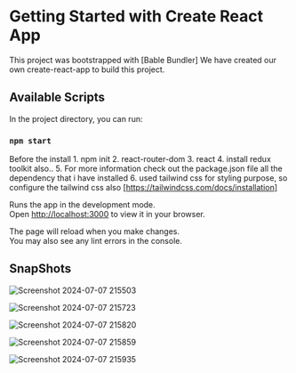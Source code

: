 # Getting Started with Create React App

This project was bootstrapped with [Bable Bundler]
We have created our own create-react-app to build this project.

## Available Scripts

In the project directory, you can run:

### `npm start`

Before the install 1. npm init
                   2. react-router-dom
                   3. react
                   4. install redux toolkit also..
                   5. For more information check out the package.json file all the dependency that i have installed
                   6. used tailwind css for styling purpose, so configure the tailwind css also [https://tailwindcss.com/docs/installation]


Runs the app in the development mode.\
Open [http://localhost:3000](http://localhost:3000) to view it in your browser.

The page will reload when you make changes.\
You may also see any lint errors in the console.

## SnapShots

![Screenshot 2024-07-07 215503](https://github.com/NikhilThriveniMM/Food_ordering_system/assets/160772455/be0c160d-2d7c-49aa-bd5d-76191dd6d16b)

![Screenshot 2024-07-07 215723](https://github.com/NikhilThriveniMM/Food_ordering_system/assets/160772455/c64b694d-67e3-4921-ab5f-02031fb5aafa)

![Screenshot 2024-07-07 215820](https://github.com/NikhilThriveniMM/Food_ordering_system/assets/160772455/a99e11ec-7939-4aec-a680-df76ff65331a)

![Screenshot 2024-07-07 215859](https://github.com/NikhilThriveniMM/Food_ordering_system/assets/160772455/95569f76-5eac-4200-a565-c2bef7b2fa56)

![Screenshot 2024-07-07 215935](https://github.com/NikhilThriveniMM/Food_ordering_system/assets/160772455/1203eca9-7ebb-4319-9e2d-26dda1eaca3b)


